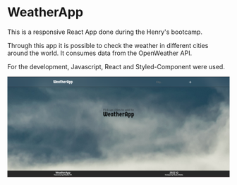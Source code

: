 # WeatherApp

This is a responsive React App done during the Henry's bootcamp.

Through this app it is possible to check the weather in different cities around the world.
It consumes data from the OpenWeather API.

For the development, Javascript, React and Styled-Component were used.

![ImageText](./src/img/Screenshot_01.png)
